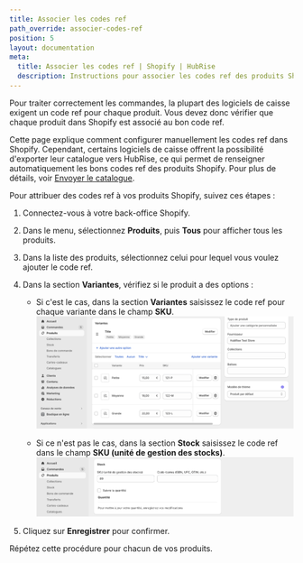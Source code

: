 ```yaml
---
title: Associer les codes ref
path_override: associer-codes-ref
position: 5
layout: documentation
meta:
  title: Associer les codes ref | Shopify | HubRise
  description: Instructions pour associer les codes ref des produits Shopify à d'autres apps après avoir connecté le logiciel de caisse à HubRise. Connectez les apps et synchronisez vos données.
---
```


Pour traiter correctement les commandes, la plupart des logiciels de caisse exigent un code ref pour chaque produit. Vous devez donc vérifier que chaque produit dans Shopify est associé au bon code ref.

Cette page explique comment configurer manuellement les codes ref dans Shopify. Cependant, certains logiciels de caisse offrent la possibilité d'exporter leur catalogue vers HubRise, ce qui permet de renseigner automatiquement les bons codes ref des produits Shopify. Pour plus de détails, voir [Envoyer le catalogue](/apps/shopify/push-catalog).

Pour attribuer des codes ref à vos produits Shopify, suivez ces étapes :

1. Connectez-vous à votre back-office Shopify.

2. Dans le menu, sélectionnez **Produits**, puis **Tous** pour afficher tous les produits.

3. Dans la liste des produits, sélectionnez celui pour lequel vous voulez ajouter le code ref.

4. Dans la section **Variantes**, vérifiez si le produit a des options :

   - Si c'est le cas, dans la section **Variantes** saisissez le code ref pour chaque variante dans le champ **SKU**.
     ![Saisie de codes ref pour un produit Shopify avec options](./images/006-shopify-map-ref-codes-multi-sku.png)

   - Si ce n'est pas le cas, dans la section **Stock** saisissez le code ref dans le champ **SKU (unité de gestion des stocks)**.
     ![Saisie du code ref dans le champ SKU pour un produit Shopify](./images/007-shopify-map-ref-codes-single-sku.png)

5. Cliquez sur **Enregistrer** pour confirmer.

Répétez cette procédure pour chacun de vos produits.
